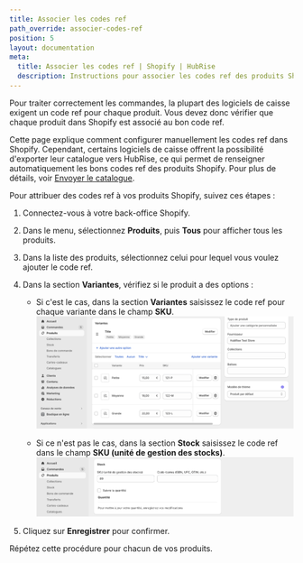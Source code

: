 ```yaml
---
title: Associer les codes ref
path_override: associer-codes-ref
position: 5
layout: documentation
meta:
  title: Associer les codes ref | Shopify | HubRise
  description: Instructions pour associer les codes ref des produits Shopify à d'autres apps après avoir connecté le logiciel de caisse à HubRise. Connectez les apps et synchronisez vos données.
---
```


Pour traiter correctement les commandes, la plupart des logiciels de caisse exigent un code ref pour chaque produit. Vous devez donc vérifier que chaque produit dans Shopify est associé au bon code ref.

Cette page explique comment configurer manuellement les codes ref dans Shopify. Cependant, certains logiciels de caisse offrent la possibilité d'exporter leur catalogue vers HubRise, ce qui permet de renseigner automatiquement les bons codes ref des produits Shopify. Pour plus de détails, voir [Envoyer le catalogue](/apps/shopify/push-catalog).

Pour attribuer des codes ref à vos produits Shopify, suivez ces étapes :

1. Connectez-vous à votre back-office Shopify.

2. Dans le menu, sélectionnez **Produits**, puis **Tous** pour afficher tous les produits.

3. Dans la liste des produits, sélectionnez celui pour lequel vous voulez ajouter le code ref.

4. Dans la section **Variantes**, vérifiez si le produit a des options :

   - Si c'est le cas, dans la section **Variantes** saisissez le code ref pour chaque variante dans le champ **SKU**.
     ![Saisie de codes ref pour un produit Shopify avec options](./images/006-shopify-map-ref-codes-multi-sku.png)

   - Si ce n'est pas le cas, dans la section **Stock** saisissez le code ref dans le champ **SKU (unité de gestion des stocks)**.
     ![Saisie du code ref dans le champ SKU pour un produit Shopify](./images/007-shopify-map-ref-codes-single-sku.png)

5. Cliquez sur **Enregistrer** pour confirmer.

Répétez cette procédure pour chacun de vos produits.
